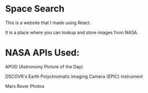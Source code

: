 # Space Search

This is a website that I made using React.

It is a place where you can lookup and store images from NASA.

# NASA APIs Used:

APOD (Astronomy Picture of the Day)

DSCOVR's Earth Polychromatic Imaging Camera (EPIC) instrument

Mars Rover Photos

